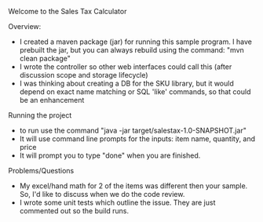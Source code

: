 Welcome to the Sales Tax Calculator

Overview:
* I created a maven package (jar) for running this sample program.  I have prebuilt the jar, but you can always rebuild using the command: "mvn clean package"
* I wrote the controller so other web interfaces could call this (after discussion scope and storage lifecycle)
* I was thinking about creating a DB for the SKU library, but it would depend on exact name matching or SQL 'like' commands, so that could be an enhancement

Running the project
* to run use the command "java -jar target/salestax-1.0-SNAPSHOT.jar"
* It will use command line prompts for the inputs: item name, quantity, and price
* It will prompt you to type "done" when you are finished.

Problems/Questions
* My excel/hand math for 2 of the items was different then your sample.  So, I'd like to discuss when we do the code review.
* I wrote some unit tests which outline the issue.  They are just commented out so the build runs.  

